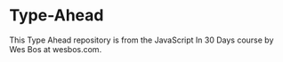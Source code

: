 # Type-Ahead
This Type Ahead repository is from the JavaScript In 30 Days course by Wes Bos at wesbos.com.
